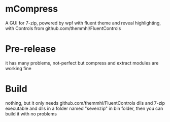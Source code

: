 # mCompress
A GUI for 7-zip, powered by wpf with fluent theme and reveal highlighting, with Controls from github.com/themmhl/FluentControls
# Pre-release
it has many problems, not-perfect but compress and extract modules are working fine
# Build
nothing, but it only needs github.com/themmhl/FluentControls dlls and 7-zip executable and dlls in a folder named "sevenzip" in bin folder, then you can build it with no problems

